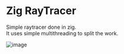 # Zig RayTracer

Simple raytracer done in zig.<br>
It uses simple multithreading to split the work.<br>

![image](https://github.com/user-attachments/assets/1f270da7-705b-4546-af16-65c23a33cfde)
